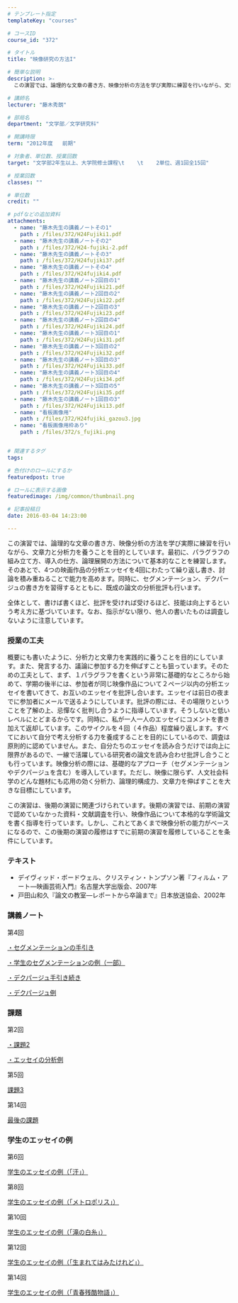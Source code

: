 ```yaml
---
# テンプレート指定
templateKey: "courses"

# コースID
course_id: "372"

# タイトル
title: "映像研究の方法I"

# 簡単な説明
description: >-
  この演習では、論理的な文章の書き方、映像分析の方法を学び実際に練習を行いながら、文章力と分析力を養うことを目的としています。最初に、パラグラフの組み立て方、導入の仕方、論理展開の方法について基本的なこ...

# 講師名
lecturer: "藤木秀朗"

# 部局名
department: "文学部／文学研究科"

# 開講時限
term: "2012年度	前期"

# 対象者、単位数、授業回数
target: "文学部2年生以上、大学院修士課程\t    \t    2単位、週1回全15回"

# 授業回数
classes: ""

# 単位数
credit: ""

# pdfなどの追加資料
attachments: 
  - name: "藤木先生の講義ノートその1" 
    path : /files/372/H24Fujiki1.pdf
  - name: "藤木先生の講義ノートその2" 
    path : /files/372/H24-fujiki-2.pdf
  - name: "藤木先生の講義ノートその3" 
    path : /files/372/H24fujiki3?.pdf
  - name: "藤木先生の講義ノートその4" 
    path : /files/372/H24fujiki4.pdf
  - name: "藤木先生の講義ノート2回目の1" 
    path : /files/372/H24Fujiki21.pdf
  - name: "藤木先生の講義ノート2回目の2" 
    path : /files/372/H24Fujiki22.pdf
  - name: "藤木先生の講義ノート2回目の3" 
    path : /files/372/H24Fujiki23.pdf
  - name: "藤木先生の講義ノート2回目の4" 
    path : /files/372/H24Fujiki24.pdf
  - name: "藤木先生の講義ノート3回目の1" 
    path : /files/372/H24Fujiki31.pdf
  - name: "藤木先生の講義ノート3回目の2" 
    path : /files/372/H24Fujiki32.pdf
  - name: "藤木先生の講義ノート3回目の3" 
    path : /files/372/H24Fujiki33.pdf
  - name: "藤木先生の講義ノート3回目の4" 
    path : /files/372/H24Fujiki34.pdf
  - name: "藤木先生の講義ノート3回目の5" 
    path : /files/372/H24Fujiki35.pdf
  - name: "藤木先生の講義ノート1回目の3" 
    path : /files/372/H24Fujiki13.pdf
  - name: "看板画像用" 
    path : /files/372/H24fujiki_gazou3.jpg
  - name: "看板画像用枠あり" 
    path : /files/372/s_fujiki.png


# 関連するタグ
tags:

# 色付けのロールにするか
featuredpost: true

# ロールに表示する画像
featuredimage: /img/common/thumbnail.png

# 記事投稿日
date: 2016-03-04 14:23:00

---
```

この演習では、論理的な文章の書き方、映像分析の方法を学び実際に練習を行いながら、文章力と分析力を養うことを目的としています。最初に、パラグラフの組み立て方、導入の仕方、論理展開の方法について基本的なことを練習します。そのあとで、4つの映画作品の分析エッセイを4回にわたって繰り返し書き、討論を積み重ねることで能力を高めます。同時に、セグメンテーション、デクパージュの書き方を習得するとともに、既成の論文の分析批評も行います。

全体として、書けば書くほど、批評を受ければ受けるほど、技能は向上するという考え方に基づいています。なお、指示がない限り、他人の書いたものは調査しないように注意しています。
### 授業の工夫

概要にも書いたように、分析力と文章力を実践的に養うことを目的にしています。また、発言する力、議論に参加する力を伸ばすことも狙っています。そのための工夫として、まず、１パラグラフを書くという非常に基礎的なところから始めて、学期の後半には、参加者が同じ映像作品について２ページ以内の分析エッセイを書いてきて、お互いのエッセイを批評し合います。エッセイは前日の夜までに参加者にメールで送るようにしています。批評の際には、その場限りということを了解の上、忌憚なく批判し合うように指導しています。そうしないと低いレベルにとどまるからです。同時に、私が一人一人のエッセイにコメントを書き加えて返却しています。このサイクルを４回（４作品）程度繰り返します。すべてにおいて自分で考え分析する力を養成することを目的にしているので、調査は原則的に認めていません。また、自分たちのエッセイを読み合うだけでは向上に限界があるので、一線で活躍している研究者の論文を読み合わせ批評し合うことも行っています。映像分析の際には、基礎的なアプローチ（セグメンテーションやデクパージュを含む）を導入しています。ただし、映像に限らず、人文社会科学のどんな題材にも応用の効く分析力、論理的構成力、文章力を伸ばすことを大きな目標にしています。

この演習は、後期の演習に関連づけられています。後期の演習では、前期の演習で認めていなかった資料・文献調査を行い、映像作品について本格的な学術論文を書く指導を行っています。しかし、これとてあくまで映像分析の能力がベースになるので、この後期の演習の履修はすでに前期の演習を履修していることを条件にしています。

### テキスト

  * デイヴィッド・ボードウェル、クリスティン・トンプソン著『フィルム・アート—映画芸術入門』名古屋大学出版会、2007年
  * 戸田山和久『論文の教室—レポートから卒論まで』日本放送協会、2002年

### 講義ノート

第4回


[・セグメンテーションの手引き](/files/372/H24Fujiki1.pdf) 


[・学生のセグメンテーションの例（一部）](/files/372/H24-fujiki-2.pdf) 


[・デクパージュ手引き続き](/files/372/H24Fujiki13.pdf) 


[・デクパージュ例](/files/372/H24fujiki4.pdf) 
### 課題

第2回


[・課題2](/files/372/H24Fujiki21.pdf) 


[・エッセイの分析例](/files/372/H24Fujiki22.pdf) 

第5回


[課題3](/files/372/H24Fujiki23.pdf) 

第14回


[最後の課題](/files/372/H24Fujiki24.pdf) 

### 学生のエッセイの例

第6回


[学生のエッセイの例（「汗」）](/files/372/H24Fujiki31.pdf) 

第8回


[学生のエッセイの例（「メトロポリス」）](/files/372/H24Fujiki32.pdf) 

第10回


[学生のエッセイの例（「滝の白糸」）](/files/372/H24Fujiki33.pdf) 

第12回


[学生のエッセイの例（「生まれてはみたけれど」）](/files/372/H24Fujiki34.pdf) 

第14回


[学生のエッセイの例（「青春残酷物語」）](/files/372/H24Fujiki35.pdf) 

